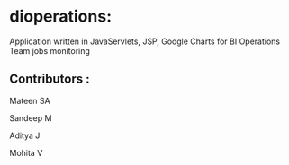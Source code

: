# dioperations:

Application written in JavaServlets, JSP, Google Charts for BI Operations Team jobs monitoring 

## Contributors : 
Mateen SA

Sandeep M 

Aditya J

Mohita V

